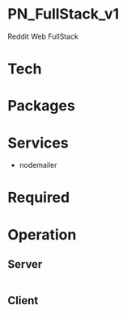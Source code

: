 # PN_FullStack_v1
Reddit Web FullStack

# Tech
# Packages
# Services
- nodemailer

# Required
# Operation
## Server
```bash
```
## Client
```bash
```
